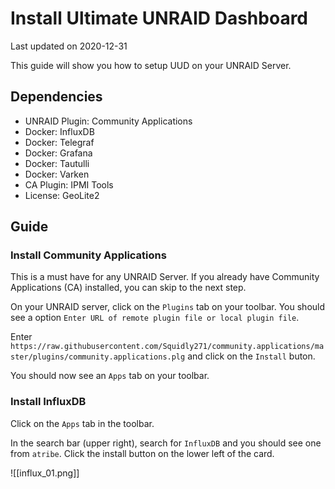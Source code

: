 # Install Ultimate UNRAID Dashboard
Last updated on 2020-12-31

This guide will show you how to setup UUD on your UNRAID Server.

## Dependencies
* UNRAID Plugin: Community Applications
* Docker: InfluxDB
* Docker: Telegraf
* Docker: Grafana
* Docker: Tautulli
* Docker: Varken
* CA Plugin: IPMI Tools
* License: GeoLite2

## Guide

### Install Community Applications
This is a must have for any UNRAID Server. If you already have Community Applications (CA) installed, you can skip to the next step.

On your UNRAID server, click on the `Plugins` tab on your toolbar. You should see a option `Enter URL of remote plugin file or local plugin file`. 

Enter `https://raw.githubusercontent.com/Squidly271/community.applications/master/plugins/community.applications.plg` and click on the `Install` buton.

You should now see an `Apps` tab on your toolbar.

### Install InfluxDB
Click on the `Apps` tab in the toolbar.

In the search bar (upper right), search for `InfluxDB` and you should see one from `atribe`. Click the install button on the lower left of the card.

![[influx_01.png]]